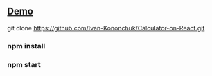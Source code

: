 ## [Demo](https://ivan-kononchuk.github.io/Calculator-on-React/)

git clone https://github.com/Ivan-Kononchuk/Calculator-on-React.git

### npm install
### npm start
